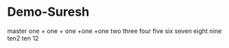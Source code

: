 # Demo-Suresh
master
one + one + one +one +one
two
three
four
five
six
seven
eight
nine
ten2
ten
12

